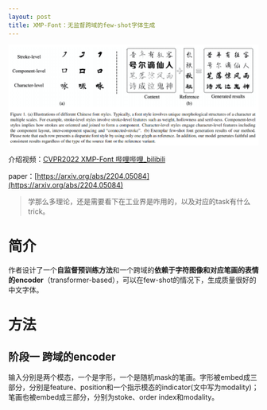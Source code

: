 ```yaml
---
layout: post
title: XMP-Font：无监督跨域的few-shot字体生成
---
```


![image-20220512233100855](https://raw.githubusercontent.com/294coder/blog_img_bed/main/imgs/image-20220512233100855.png)

介绍视频：[CVPR2022 XMP-Font 哔哩哔哩_bilibili](https://www.bilibili.com/video/BV1qY4y1b7Mh?spm_id_from=333.1007.top_right_bar_window_view_later.content.click)

paper：[https://arxiv.org/abs/2204.05084](https://arxiv.org/abs/2204.05084)

> 学那么多理论，还是需要看下在工业界是咋用的，以及对应的task有什么trick。

# 简介

作者设计了一个**自监督预训练方法**和一个跨域的**依赖于字符图像和对应笔画的表情的encoder**（transformer-based），可以在few-shot的情况下，生成质量很好的中文字体。

# 方法

## 阶段一 跨域的encoder

输入分别是两个模态，一个是字形，一个是随机mask的笔画。字形被embed成三部分，分别是feature、position和一个指示模态的indicator(文中写为modality)；笔画也被embed成三部分，分别为stoke、order index和modality。



